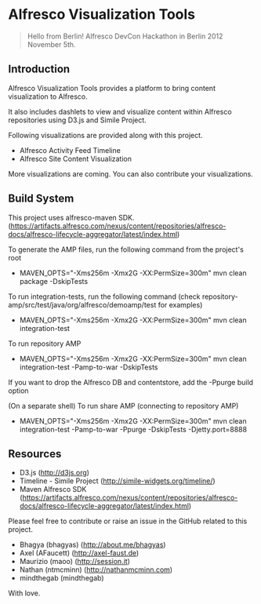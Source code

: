 Alfresco Visualization Tools
=============================

> 
> Hello from Berlin!
> Alfresco DevCon Hackathon in Berlin 2012 November 5th.

Introduction
------------

Alfresco Visualization Tools provides a platform to bring content visualization to Alfresco. 

It also includes dashlets to view and visualize content within Alfresco repositories using D3.js and Simile Project.


Following visualizations are provided along with this project.

 - Alfresco Activity Feed Timeline
 - Alfresco Site Content Visualization 

More visualizations are coming. You can also contribute your visualizations.

Build System
------------
This project uses alfresco-maven SDK. (https://artifacts.alfresco.com/nexus/content/repositories/alfresco-docs/alfresco-lifecycle-aggregator/latest/index.html)

To generate the AMP files, run the following command from the project's root

- MAVEN_OPTS="-Xms256m -Xmx2G -XX:PermSize=300m" mvn clean package -DskipTests

To run integration-tests, run the following command (check repository-amp/src/test/java/org/alfresco/demoamp/test for examples)

- MAVEN_OPTS="-Xms256m -Xmx2G -XX:PermSize=300m" mvn clean integration-test

To run repository AMP

- MAVEN_OPTS="-Xms256m -Xmx2G -XX:PermSize=300m" mvn clean integration-test -Pamp-to-war -DskipTests

If you want to drop the Alfresco DB and contentstore, add the -Ppurge build option

(On a separate shell) To run share AMP (connecting to repository AMP)

- MAVEN_OPTS="-Xms256m -Xmx2G -XX:PermSize=300m" mvn clean integration-test -Pamp-to-war -Ppurge -DskipTests -Djetty.port=8888

Resources
----------
- D3.js (http://d3js.org)
- Timeline - Simile Project (http://simile-widgets.org/timeline/)
- Maven Alfresco SDK (https://artifacts.alfresco.com/nexus/content/repositories/alfresco-docs/alfresco-lifecycle-aggregator/latest/index.html)

Please feel free to contribute or raise an issue in the GitHub related to this project.

- Bhagya (bhagyas) (http://about.me/bhagyas)
- Axel (AFaucett) (http://axel-faust.de)
- Maurizio (maoo) (http://session.it)
- Nathan (ntmcminn) (http://nathanmcminn.com)
- mindthegab (mindthegab) 


With love.
